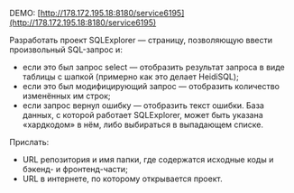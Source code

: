 DEMO: [http://178.172.195.18:8180/service6195](http://178.172.195.18:8180/service6195)

Разработать проект SQLExplorer — страницу, позволяющую ввести произвольный SQL-запрос и:
- если это был запрос select — отобразить результат запроса в виде таблицы с шапкой (примерно как это делает HeidiSQL);
- если это был модифицирующий запрос — отобразить количество изменённых им строк;
- если запрос вернул ошибку — отобразить текст ошибки.
База данных, с которой работает SQLExplorer, может быть указана «хардкодом» в нём, либо выбираться в выпадающем списке.

Прислать:
 - URL репозитория и имя папки, где содержатся исходные коды и бэкенд- и фронтенд-части;
 - URL в интернете, по которому открывается проект.